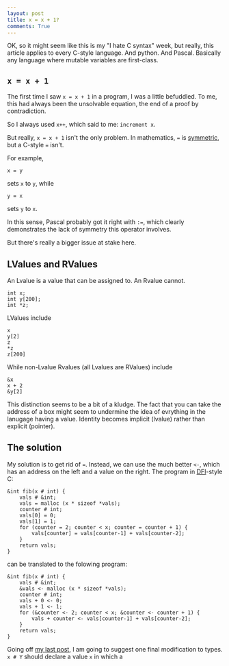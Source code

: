 ```yaml
---
layout: post
title: x = x + 1?
comments: True
---
```


OK, so it might seem like this is my "I hate C syntax" week, but really, this article applies to every C-style language. And python. And Pascal. Basically any language where mutable variables are first-class.

## `x = x + 1`

The first time I saw `x = x + 1` in a program, I was a little befuddled. To me, this had always been the unsolvable equation, the end of a proof by contradiction.

So I always used `x++`, which said to me: `increment x`.

But really, `x = x + 1` isn't the only problem. In mathematics, `=` is [symmetric](https://en.wikipedia.org/wiki/Symmetric_relation), but a C-style `=` isn't.

For example,

```
x = y
```

sets `x` to `y`, while

```
y = x
```

sets `y` to `x`.

In this sense, Pascal probably got it right with `:=`, which clearly demonstrates the lack of symmetry this operator involves.

But there's really a bigger issue at stake here.

## LValues and RValues

An Lvalue is a value that can be assigned to. An Rvalue cannot.

```
int x;
int y[200];
int *z;
```

LValues include

```
x
y[2]
z
*z
z[200]
```

While non-Lvalue Rvalues (all Lvalues are RValues) include

```
&x
x + 2
&y[2]
```

This distinction seems to be a bit of a kludge. The fact that you can take the address of a box might seem to undermine the idea of evrything in the lanugage having a value. Identity becomes implicit (lvalue) rather than explicit (pointer).

## The solution

My solution is to get rid of `=`. Instead, we can use the much better `<-`, which has an address on the left and a value on the right. The program in [DFI](/2016/04/21/C-Style-Pointer-Syntax-Considered-Harmful/)-style C:

```
&int fib(x # int) {
    vals # &int;
    vals = malloc (x * sizeof *vals);
    counter # int;
    vals[0] = 0;
    vals[1] = 1;
    for (counter = 2; counter < x; counter = counter + 1) {
        vals[counter] = vals[counter-1] + vals[counter-2];
    }
    return vals;
}
```

can be translated to the folowing program:

```
&int fib(x # int) {
    vals # &int;
    &vals <- malloc (x * sizeof *vals);
    counter # int;
    vals + 0 <- 0;
    vals + 1 <- 1;
    for (&counter <- 2; counter < x; &counter <- counter + 1) {
        vals + counter <- vals[counter-1] + vals[counter-2];
    }
    return vals;
}
```

Going off [my last post](/2016/04/21/C-Style-Pointer-Syntax-Considered-Harmful/), I am going to suggest one final modification to types. `x # Y` should declare a value `x` in which a 

